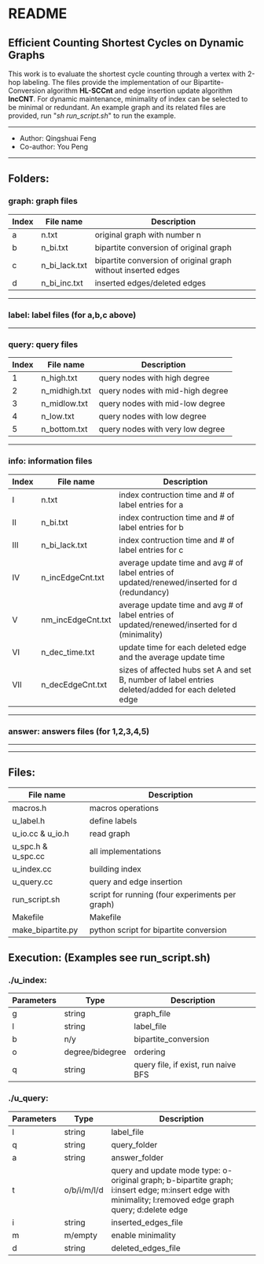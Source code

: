 
# README

## Efficient Counting Shortest Cycles on Dynamic Graphs

This work is to evaluate the shortest cycle counting through a vertex with 2-hop labeling. The files provide the implementation of our Bipartite-Conversion algorithm **HL-SCCnt** and edge insertion update algorithm **IncCNT**. For dynamic maintenance, minimality of index can be selected to be minimal or redundant. An example graph and its related files are provided, run "*sh run_script.sh*" to run the example.

****
* Author: Qingshuai Feng
* Co-author: You Peng
****

## Folders:
### graph: graph files
|Index|File name|Description|
|--|---|----|
|a|n.txt|original graph with number n|
|b|n_bi.txt|bipartite conversion of original graph|
|c|n_bi_lack.txt|bipartite conversion of original graph without inserted edges|
|d|n_bi_inc.txt|inserted edges/deleted edges|
---
### label:	label files (for a,b,c above)
---
### query: query files
|Index|File name|Description|
|--|---|----|
|1|n_high.txt|query nodes with high degree|
|2|n_midhigh.txt|query nodes with mid-high degree|
|3|n_midlow.txt|query nodes with mid-low degree|
|4|n_low.txt|query nodes with low degree|
|5|n_bottom.txt|query nodes with very low degree|
---
###	info: information files
|Index|File name|Description|
|--|---|----|
|I|n.txt|index contruction time and # of label entries for a|
|II|n_bi.txt|index contruction time and # of label entries for b|
|III|n_bi_lack.txt|index contruction time and # of label entries for c|
|IV|n_incEdgeCnt.txt|average update time and avg # of label entries of updated/renewed/inserted for d (redundancy)|
|V|nm_incEdgeCnt.txt|average update time and avg # of label entries of updated/renewed/inserted for d (minimality)|
|VI|n_dec_time.txt|update time for each deleted edge and the average update time|
|VII|n_decEdgeCnt.txt|sizes of affected hubs set A and set B, number of label entries deleted/added for each deleted edge|
---
### answer: answers files (for 1,2,3,4,5)
---
---
## Files:
|File name|Description|
|---|----|
|macros.h|macros operations|
|u_label.h|define labels|
|u_io.cc & u_io.h|read graph|
|u_spc.h & u_spc.cc|all implementations|
|u_index.cc|building index|
|u_query.cc|query and edge insertion|
|run_script.sh|script for running (four experiments per graph)|
|Makefile|Makefile|
|make_bipartite.py|python script for bipartite conversion|

## Execution: (Examples see run_script.sh)
### ./u_index:
|Parameters|Type|Description|
|--|--|---|
|g|string|graph_file|
|l|string|label_file|
|b|n/y|bipartite_conversion|
|o|degree/bidegree|ordering|
|q|string|query file, if exist, run naive BFS|

### ./u_query:
|Parameters|Type|Description|
|--|--|---|
|l|string|label_file|
|q|string|query_folder|
|a|string|answer_folder|
|t|o/b/i/m/l/d|query and update mode type: o-original graph; b-bipartite graph; i:insert edge; m:insert edge with minimality; l:removed edge graph query; d:delete edge|
|i|string|inserted_edges_file|
|m|m/empty|enable minimality|
|d|string|deleted_edges_file|
